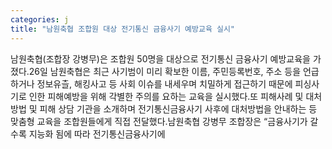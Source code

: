 ```yaml
---
categories: j
title: "남원축협 조합원 대상 전기통신 금융사기 예방교육 실시"
---
```

남원축협(조합장 강병무)은 조합원 50명을 대상으로 전기통신 금융사기 예방교육을 가졌다.26일 남원축협은 최근 사기범이 미리 확보한 이름, 주민등록번호, 주소 등을 언급하거나 정보유츨, 해킹사고 등 사회 이슈를 내세우며 치밀하게 접근하기 때문에 피싱사기로 인한 피해예방을 위해 각별한 주의를 요하는 교육을 실시했다.또 피해사례 및 대처방법 및 피해 상담 기관을 소개하며 전기통신금융사기 사후에 대처방법을 안내하는 등 맞춤형 교육을 조합원들에게 직접 전달했다.남원축협 강병무 조합장은 “금융사기가 갈수록 지능화 됨에 따라 전기통신금융사기에